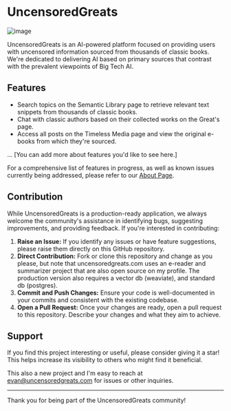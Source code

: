 # UncensoredGreats

![image](https://github.com/evanmcfarland/UncensoredGreatsCore/assets/62383100/a546a115-ecbc-40b9-ba75-e74ad27e0f38)

UncensoredGreats is an AI-powered platform focused on providing users with uncensored information sourced from thousands of classic books. We're dedicated to delivering AI based on primary sources that contrast with the prevalent viewpoints of Big Tech AI.

## Features

- Search topics on the Semantic Library page to retrieve relevant text snippets from thousands of classic books.
- Chat with classic authors based on their collected works on the Great's page.
- Access all posts on the Timeless Media page and view the original e-books from which they're sourced.

... [You can add more about features you'd like to see here.]

For a comprehensive list of features in progress, as well as known issues currently being addressed, please refer to our [About Page](https://www.uncensoredgreats.com/about).

## Contribution

While UncensoredGreats is a production-ready application, we always welcome the community's assistance in identifying bugs, suggesting improvements, and providing feedback. If you're interested in contributing:

1. **Raise an Issue:** If you identify any issues or have feature suggestions, please raise them directly on this GitHub repository.
2. **Direct Contribution:** Fork or clone this repository and change as you please, but note that uncensoredgreats.com uses an e-reader and summarizer project that are also open source on my profile. The production version also requires a vector db (weaviate), and standard db (postgres).
3. **Commit and Push Changes:** Ensure your code is well-documented in your commits and consistent with the existing codebase.
4. **Open a Pull Request:** Once your changes are ready, open a pull request to this repository. Describe your changes and what they aim to achieve.

## Support

If you find this project interesting or useful, please consider giving it a star! This helps increase its visibility to others who might find it beneficial.

This also a new project and I'm easy to reach at evan@uncensoredgreats.com for issues or other inquiries.

---

Thank you for being part of the UncensoredGreats community!
